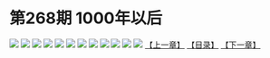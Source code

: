 # 第268期 1000年以后
![](https://mao.mhtupian.com/uploads/img/7563/297594/20170424151719-f951cd.jpg)
![](https://mao.mhtupian.com/uploads/img/7563/297594/20170424151720-06be18.jpg)
![](https://mao.mhtupian.com/uploads/img/7563/297594/20170424151721-17cd81.jpg)
![](https://mao.mhtupian.com/uploads/img/7563/297594/20170424151722-2a3eec.jpg)
![](https://mao.mhtupian.com/uploads/img/7563/297594/20170424151724-4088e0.jpg)
![](https://mao.mhtupian.com/uploads/img/7563/297594/20170424151724-4dbb53.jpg)
![](https://mao.mhtupian.com/uploads/img/7563/297594/20170424151726-601c92.jpg)
![](https://mao.mhtupian.com/uploads/img/7563/297594/20170424151727-7b5780.jpg)
![](https://mao.mhtupian.com/uploads/img/7563/297594/20170424151728-89829c.jpg)
![](https://mao.mhtupian.com/uploads/img/7563/297594/20170424151729-98b702.jpg)
![](https://mao.mhtupian.com/uploads/img/7563/297594/20170424151730-a5b9be.jpg)
![](https://mao.mhtupian.com/uploads/img/7563/297594/20170424151732-c644e5.jpg)
[【上一章】](./14.md)
[【目录】](./READMD.md)
[【下一章】](./16.md)
